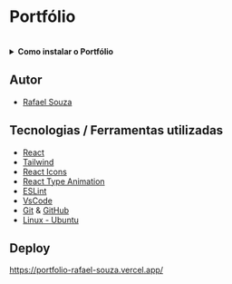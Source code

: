 # Portfólio

<br>

<details>
  <summary><strong>Como instalar o Portfólio</strong></summary><br />

## Instalação 

<br>

- Clone o repositório `git@github.com:Rafael-Souza-97/portfolio.git`:

```bash
git clone git@github.com:Rafael-Souza-97/portfolio.git
```

<br>

- Entre na pasta do repositório que você acabou de clonar:

```bash
cd portfolio
```

<br>

 - Instale as depëndencias, caso necessário, com `npm install`:

```bash
npm install
```

<hr>

### Scripts

 - Execute a aplicação com  com `npm start`:
  > Executará a aplicação em modo de desenvolvimento.
 
```bash
npm start
```

Abra [http://localhost:3000](http://localhost:3000) no seu navegador para visualiza-lo.

<hr>
<br>

</details>
  
## Autor

- [Rafael Souza](https://github.com/Rafael-Souza-97)

## Tecnologias / Ferramentas utilizadas

- [React](https://pt-br.reactjs.org/)
- [Tailwind](https://tailwindcss.com/)
- [React Icons](https://react-icons.github.io/react-icons/)
- [React Type Animation](https://www.npmjs.com/package/react-type-animation)
- [ESLint](https://eslint.org/)
- [VsCode](https://code.visualstudio.com/)
- [Git](https://git-scm.com/) & [GitHub](https://github.com/)
- [Linux - Ubuntu](https://ubuntu.com/)

## Deploy

https://portfolio-rafael-souza.vercel.app/
